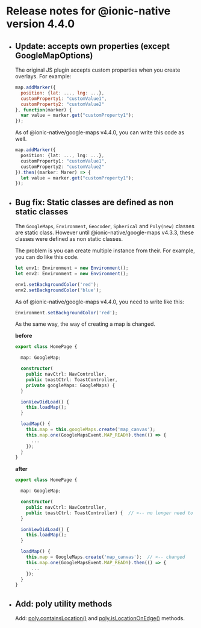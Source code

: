 # Release notes for @ionic-native version 4.4.0

- ## Update: accepts own properties (except GoogleMapOptions)

  The original JS plugin accepts custom properties when you create overlays.
  For example:

  ```js
  map.addMarker({
    position: {lat: ..., lng: ...},
    customProperty1: "customValue1",
    customProperty2: "customValue2"
  }, function(marker) {
    var value = marker.get("customProperty1");
  });
  ```

  As of @ionic-native/google-maps v4.4.0, you can write this code as well.

  ```TypeScript
  map.addMarker({
    position: {lat: ..., lng: ...},
    customProperty1: "customValue1",
    customProperty2: "customValue2"
  }).then((marker: Marer) => {
    let value = marker.get("customProperty1");
  });
  ```

- ## Bug fix: Static classes are defined as non static classes

  The `GoogleMaps`, `Environment`, `Geocoder`, `Spherical` and `Poly(new)` classes are static class.
  However until @ionic-native/google-maps v4.3.3, these classes were defined as non static classes.

  The problem is you can create multiple instance from their.
  For example, you can do like this code.

  ```TypeScript
  let env1: Environment = new Environment();
  let env2: Environment = new Environment();

  env1.setBackgroundColor('red');
  env2.setBackgroundColor('blue');
  ```

  As of @ionic-native/google-maps v4.4.0, you need to write like this:
  ```TypeScript
  Environment.setBackgroundColor('red');
  ```

  As the same way, the way of creating a map is changed.

  **before**

  ```TypeScript
  export class HomePage {

    map: GoogleMap;

    constructor(
      public navCtrl: NavController,
      public toastCtrl: ToastController,
      private googleMaps: GoogleMaps) {
    }

    ionViewDidLoad() {
      this.loadMap();
    }

    loadMap() {
      this.map = this.googleMaps.create('map_canvas');
      this.map.one(GoogleMapsEvent.MAP_READY).then(() => {
        ...
      });
    }
  }
  ```

  **after**

  ```TypeScript
  export class HomePage {

    map: GoogleMap;

    constructor(
      public navCtrl: NavController,
      public toastCtrl: ToastController) {  // <-- no longer need to define in constructor
    }

    ionViewDidLoad() {
      this.loadMap();
    }

    loadMap() {
      this.map = GoogleMaps.create('map_canvas');  // <-- changed
      this.map.one(GoogleMapsEvent.MAP_READY).then(() => {
        ...
      });
    }
  }

  ```

- ## Add: poly utility methods

  Add: [poly.containsLocation()](https://github.com/mapsplugin/cordova-plugin-googlemaps-doc/blob/master/v2.0.0/class/utilities/geometry/poly/containsLocation/README.md) and [poly.isLocationOnEdge()](https://github.com/mapsplugin/cordova-plugin-googlemaps-doc/blob/master/v2.0.0/class/utilities/geometry/poly/isLocationOnEdge/README.md) methods.
